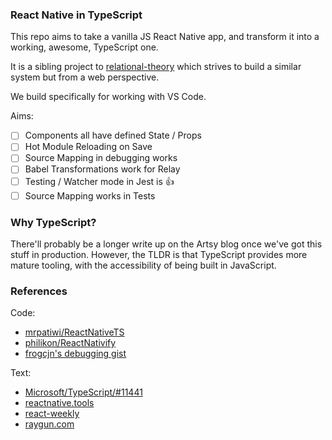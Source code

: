 ### React Native in TypeScript

This repo aims to take a vanilla JS React Native app, and transform it into a working, awesome, TypeScript one.

It is a sibling project to [relational-theory](https://github.com/alloy/relational-theory) which strives to build a similar system but from a web perspective.

We build specifically for working with VS Code.

Aims:

- [ ] Components all have defined State / Props
- [ ] Hot Module Reloading on Save
- [ ] Source Mapping in debugging works
- [ ] Babel Transformations work for Relay
- [ ] Testing / Watcher mode in Jest is 👍
- [ ] Source Mapping works in Tests

### Why TypeScript?

There'll probably be a longer write up on the Artsy blog once we've got this stuff in production. However, the TLDR is that TypeScript provides more mature tooling, with the accessibility of being built in JavaScript.

### References 

Code: 

* [mrpatiwi/ReactNativeTS](https://github.com/mrpatiwi/ReactNativeTS)
* [philikon/ReactNativify](https://github.com/philikon/ReactNativify)
* [frogcjn's debugging gist](https://gist.github.com/frogcjn/3bb47ce01a5168d8cd570a46cc71bb02)

Text:

* [Microsoft/TypeScript/#11441](https://github.com/Microsoft/TypeScript/issues/11441)
* [reactnative.tools](http://www.reactnative.tools/tutorials/2016/09/20/reactnative-ts/)
* [react-weekly](https://medium.com/react-weekly/react-native-and-typescript-ad57b7413ead#.vumtp0ua5)
* [raygun.com](https://raygun.com/blog/2016/07/react-native-typescript/)

